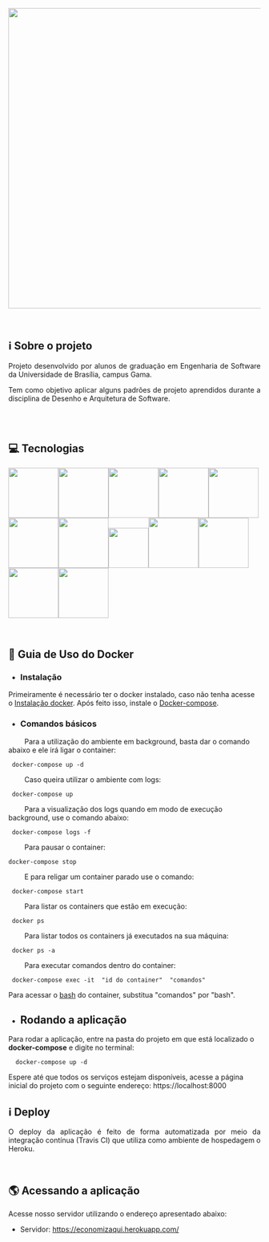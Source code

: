 <p align="center"><a href="https://i.imgur.com/vfPsmkj.png" target="_blank"><img width="600"src="https://i.imgur.com/vfPsmkj.png"></a></p>
<p align="center">

  <!-- <a href="https://travis-ci.org/fga-eps-mds/2018.1_Gerencia_mais"><img src="https://travis-ci.org/fga-eps-mds/2018.1_Gerencia_mais.svg?branch=master" alt="Build"></a>
<a href="https://opensource.org/licenses/MIT"><img src="https://img.shields.io/badge/License-MIT-blue.svg" alt="License: MIT"></a>
  <a href="https://codeclimate.com/github/fga-gpp-mds/2018.1_Gerencia_mais/maintainability"><img src="https://api.codeclimate.com/v1/badges/4aff97e7847e842ef8be/maintainability" /></a>
    <a href='https://coveralls.io/github/fga-gpp-mds/2018.1_Gerencia_mais?branch=development'><img src='https://coveralls.io/repos/github/fga-gpp-mds/2018.1_Gerencia_mais/badge.svg?branch=development' alt='Coverage Status' /></a>
     [![Codacy Badge](https://api.codacy.com/project/badge/Grade/b6ba54118ec74854bf82605dc1760a8f)](https://www.codacy.com/app/Eduardojvr/2018.1_Gerencia_mais?utm_source=github.com&amp;utm_medium=referral&amp;utm_content=fga-gpp-mds/2018.1_Gerencia_mais&amp;utm_campaign=Badge_Grade)
  <a href="https://codeclimate.com/github/fga-gpp-mds/2018.1_Gerencia_mais"><img src="https://codeclimate.com/github/fga-gpp-mds/2018.1_Gerencia_mais/badges/issue_count.svg" alt="Issue Count"></a> <a href='https://www.python.org/'><img src='https://img.shields.io/badge/Made%20with-Python-1f425f.svg' alt='python' /></a> 
 
</p> -->

<bt>
<br>
 

## ℹ️ Sobre o projeto

<p align="justify">Projeto desenvolvido por alunos de graduação em Engenharia de Software da Universidade de Brasília, campus Gama.</p>

<p align="justify">Tem como objetivo aplicar alguns padrões de projeto aprendidos durante a disciplina de Desenho e Arquitetura de Software.</p>

<br>

<br>

## 💻 Tecnologias

<p>
<a href="image" target="_blank"><img width="100"src="https://i.imgur.com/c2We7zg.jpg"></a><a href="image" target="_blank"><img width="100"src="https://github.com/fga-gpp-mds/2018.1_Gerencia_mais/blob/master/docs/documentos/imagens/Tecnologias/TravisCI-Mascot-1.png"></a><a href="image" target="_blank"><img width="100"src="https://github.com/fga-gpp-mds/2018.1_Gerencia_mais/blob/master/docs/documentos/imagens/Tecnologias/codeclimate.jpg"></a><a href="image" target="_blank"><img width="100"src="https://github.com/fga-gpp-mds/2018.1_Gerencia_mais/blob/master/docs/documentos/imagens/Tecnologias/css-logo-400x400.png"></a><a href="image" target="_blank"><img width="100"src="https://github.com/fga-gpp-mds/2018.1_Gerencia_mais/blob/master/docs/documentos/imagens/Tecnologias/docker.gif"></a><a href="image" target="_blank"><img width="100"src="https://github.com/fga-gpp-mds/2018.1_Gerencia_mais/blob/master/docs/documentos/imagens/Tecnologias/drive.gif"></a><a href="image" target="_blank"><img width="100"src="https://github.com/fga-gpp-mds/2018.1_Gerencia_mais/blob/master/docs/documentos/imagens/Tecnologias/github.gif"></a><a href="image" target="_blank"><img width="80"src="https://github.com/fga-gpp-mds/2018.1_Gerencia_mais/blob/master/docs/documentos/imagens/Tecnologias/heroku.svg"></a><a href="image" target="_blank"><img width="100"src="https://github.com/fga-gpp-mds/2018.1_Gerencia_mais/blob/master/docs/documentos/imagens/Tecnologias/html.png"></a><a href="image" target="_blank"><img width="100"src="https://github.com/fga-gpp-mds/2018.1_Gerencia_mais/blob/master/docs/documentos/imagens/Tecnologias/python-django.png"></a><a href="image" target="_blank"><img width="100"src="https://github.com/fga-gpp-mds/2018.1_Gerencia_mais/blob/master/docs/documentos/imagens/Tecnologias/telegram.gif"></a><a href="image" target="_blank"><img width="100"src="https://github.com/fga-gpp-mds/2018.1_Gerencia_mais/blob/master/docs/documentos/imagens/Tecnologias/zenhub.jpg"></a>


</p>


<br>

## 🐳 Guia de Uso do Docker

* ### Instalação
Primeiramente é necessário ter o docker instalado, caso não tenha acesse o [Instalação docker](https://docs.docker.com/engine/installation/linux/docker-ce/). Após feito isso, instale o [Docker-compose](https://docs.docker.com/compose/install/).

* ### Comandos básicos 

 &emsp;&emsp; Para a utilização do ambiente em background, basta dar o comando abaixo e ele irá ligar o container:
 
 ```terminal
  docker-compose up -d
 ```
 &emsp;&emsp; Caso queira utilizar o ambiente com logs:

 ```terminal
  docker-compose up 
 ```
 &emsp;&emsp; Para a visualização dos logs quando em modo de execução background, use o comando abaixo:

 ```terminal
  docker-compose logs -f
 ```

 &emsp;&emsp; Para pausar o container:

  ```terminal
  docker-compose stop
 ```
 &emsp;&emsp; E para religar um container parado use o comando: 
 
 ```terminal
  docker-compose start 
 ```

 &emsp;&emsp; Para listar os containers que estão em execução:
 
 ```terminal
  docker ps
 ```
 &emsp;&emsp; Para listar todos os containers já executados na sua máquina:
 
 ```terminal
  docker ps -a
 ```
 &emsp;&emsp; Para executar comandos dentro do container:
 
 ```terminal
  docker-compose exec -it  "id do container"  "comandos"
 ```
 Para acessar o [bash](https://www.gnu.org/software/bash/) do container, substitua "comandos" por "bash".

* ## Rodando a aplicação

Para rodar a aplicação, entre na pasta do projeto em que está localizado o __docker-compose__ e digite no terminal:

```
  docker-compose up -d
```
Espere até que todos os serviços estejam disponíveis, acesse a página inicial do projeto com o seguinte endereço: https://localhost:8000

##  ℹ️ Deploy

<p align="justify">O deploy da aplicação é feito de forma automatizada por meio da integração contínua (Travis CI) que utiliza como ambiente de hospedagem o Heroku.


</p>

<br>

## 🌎 Acessando a aplicação

<p align="justify">Acesse nosso servidor utilizando o endereço apresentado abaixo:</p>

* Servidor: https://economizaqui.herokuapp.com/



<br>
<!-- 
### 👤 Equipe de Desenvolvimento


<a href='https://github.com/fga-gpp-mds/2018.1_Gerencia_mais/blob/master/docs/documentos/imagens/time/eduardo'><img width="130"  -->

